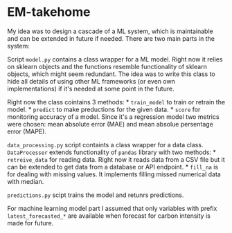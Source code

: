 # EM-takehome

My idea was to design a cascade of a ML system, which is maintainable and can be extended in future if needed. There are two main parts in the system:

Script `model.py` contains a class wrapper for a ML model. Right now it relies on sklearn objects and the functions resemble functionality of sklearn objects, which might seem redundant. The idea was to write this class to hide all details of using other ML frameworks (or even own implementations) if it's needed at some point in the future.

Right now the class cointains 3 methods: 
    * `train_model` to train or retrain the model. 
    * `predict` to make preductions for the given data.
    * `score` for monitoring accuracy of a model. Since it's a regression model two metrics were chosen: mean absolute error (MAE) and mean absolue persentage error (MAPE).

`data_processing.py` script containts a class wrapper for a data class. `DataProcesser` extends functionality of `pandas` library with two methods:
    * `retreive_data` for reading data. Right now it reads data from a CSV file but it can be extended to get data from a database or API endpoint.
    * `fill_na` is for dealing with missing values. It implements filling missed numerical data with median.

`predictions.py` scipt trains the model and retunrs predictions. 

For machine learning model part I assumed that only variables with prefix `latest_forecasted_*` are available when forecast for carbon intensity is made for future. 